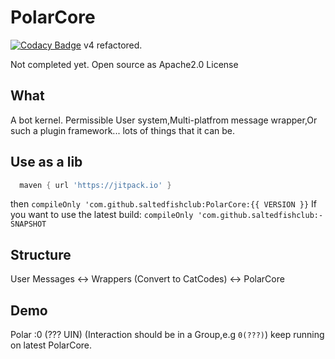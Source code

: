 # PolarCore
[![Codacy Badge](https://api.codacy.com/project/badge/Grade/cc0af3e7ffbe4ac89ed566aeae004d6c)](https://app.codacy.com/gh/saltedfishclub/PolarCore?utm_source=github.com&utm_medium=referral&utm_content=saltedfishclub/PolarCore&utm_campaign=Badge_Grade_Dashboard)
v4 refactored.

Not completed yet.
Open source as Apache2.0 License
## What
A bot kernel.
Permissible User system,Multi-platfrom message wrapper,Or such a plugin framework...
lots of things that it can be.

## Use as a lib
```groovy
  maven { url 'https://jitpack.io' }
```
then
`compileOnly 'com.github.saltedfishclub:PolarCore:{{ VERSION }}`
If you want to use the latest build:
`compileOnly 'com.github.saltedfishclub:-SNAPSHOT`

## Structure
User Messages <-> Wrappers (Convert to CatCodes) <-> PolarCore

## Demo
Polar :0 (??? UIN)
(Interaction should be in a Group,e.g `0(???)`)
keep running on latest PolarCore.